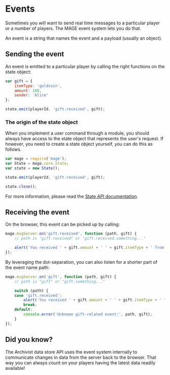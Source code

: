 # Events

Sometimes you will want to send real time messages to a particular player or a number of players.
The MAGE event system lets you do that.

An event is a string that names the event and a payload (usually an object).

## Sending the event

An event is emitted to a particular player by calling the right functions on the state object:

```javascript
var gift = {
	itemType: 'goldcoin',
	amount: 100,
	sender: 'Alice'
};

state.emit(playerId, 'gift.received', gift);
```

### The origin of the state object

When you implement a user command through a module, you should always have access to the state
object that represents the user's request. If however, you need to create a state object yourself,
you can do this as follows.

```javascript
var mage = require('mage');
var State = mage.core.State;
var state = new State();

state.emit(playerId, 'gift.received', gift);

state.close();
```

For more information, please read the [State API documentation](../../lib/state/Readme.md).


## Receiving the event

On the browser, this event can be picked up by calling:

```javascript
mage.msgServer.on('gift.received', function (path, gift) {
	// path is "gift.received" or "gift.received.something..."

	alert('You received ' + gift.amount + ' ' + gift.itemType + ' from ' + gift.sender);
});
```

By leveraging the dot-separation, you can also listen for a shorter part of the event name path:

```javascript
mage.msgServer.on('gift', function (path, gift) {
	// path is "gift" or "gift.something..."

	switch (path) {
	case 'gift.received':
		alert('You received ' + gift.amount + ' ' + gift.itemType + ' from ' + gift.sender);
		break;
	default:
		console.error('Unknown gift-related event:', path, gift);
	}
});
```

## Did you know?

The Archivist data store API uses the event system internally to communicate changes in data from
the server back to the browser. That way you can always count on your players having the latest
data readily available!

